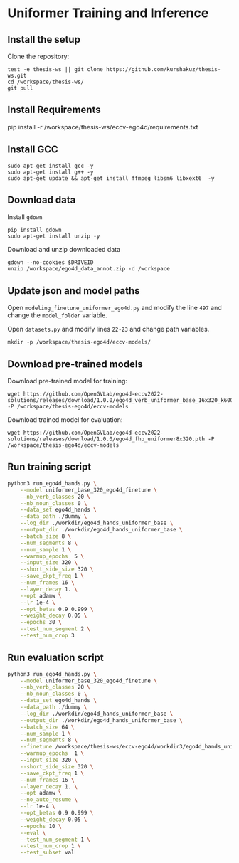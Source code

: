 # Uniformer Training and Inference

## Install the setup
Clone the repository:
```shell
test -e thesis-ws || git clone https://github.com/kurshakuz/thesis-ws.git
cd /workspace/thesis-ws/
git pull
```

## Install Requirements
pip install -r /workspace/thesis-ws/eccv-ego4d/requirements.txt

## Install GCC
```
sudo apt-get install gcc -y
sudo apt-get install g++ -y
sudo apt-get update && apt-get install ffmpeg libsm6 libxext6  -y
```

## Download data
Install `gdown`
```shell
pip install gdown
sudo apt-get install unzip -y
```

Download and unzip downloaded data
```shell
gdown --no-cookies $DRIVEID
unzip /workspace/ego4d_data_annot.zip -d /workspace
```

## Update json and model paths

Open `modeling_finetune_uniformer_ego4d.py` and modify the line `497` and change the `model_folder` variable.

Open `datasets.py` and modify lines `22-23` and change path variables.

```
mkdir -p /workspace/thesis-ego4d/eccv-models/
```

## Download pre-trained models
Download pre-trained model for training:
```
wget https://github.com/OpenGVLab/ego4d-eccv2022-solutions/releases/download/1.0.0/ego4d_verb_uniformer_base_16x320_k600_ep9.pt -P /workspace/thesis-ego4d/eccv-models
```

Download trained model for evaluation:
```
wget https://github.com/OpenGVLab/ego4d-eccv2022-solutions/releases/download/1.0.0/ego4d_fhp_uniformer8x320.pth -P /workspace/thesis-ego4d/eccv-models
```

## Run training script
```bash
python3 run_ego4d_hands.py \
    --model uniformer_base_320_ego4d_finetune \
    --nb_verb_classes 20 \
    --nb_noun_classes 0 \
    --data_set ego4d_hands \
    --data_path ./dummy \
    --log_dir ./workdir/ego4d_hands_uniformer_base \
    --output_dir ./workdir/ego4d_hands_uniformer_base \
    --batch_size 8 \
    --num_segments 8 \
    --num_sample 1 \
    --warmup_epochs  5 \
    --input_size 320 \
    --short_side_size 320 \
    --save_ckpt_freq 1 \
    --num_frames 16 \
    --layer_decay 1. \
    --opt adamw \
    --lr 1e-4 \
    --opt_betas 0.9 0.999 \
    --weight_decay 0.05 \
    --epochs 30 \
    --test_num_segment 2 \
    --test_num_crop 3
```

## Run evaluation script
```bash
python3 run_ego4d_hands.py \
    --model uniformer_base_320_ego4d_finetune \
    --nb_verb_classes 20 \
    --nb_noun_classes 0 \
    --data_set ego4d_hands \
    --data_path ./dummy \
    --log_dir ./workdir/ego4d_hands_uniformer_base \
    --output_dir ./workdir/ego4d_hands_uniformer_base \
    --batch_size 64 \
    --num_sample 1 \
    --num_segments 8 \
    --finetune /workspace/thesis-ws/eccv-ego4d/workdir3/ego4d_hands_uniformer_base/checkpoint-13.pth \
    --warmup_epochs  1 \
    --input_size 320 \
    --short_side_size 320 \
    --save_ckpt_freq 1 \
    --num_frames 16 \
    --layer_decay 1. \
    --opt adamw \
    --no_auto_resume \
    --lr 1e-4 \
    --opt_betas 0.9 0.999 \
    --weight_decay 0.05 \
    --epochs 10 \
    --eval \
    --test_num_segment 1 \
    --test_num_crop 1 \
    --test_subset val
```
